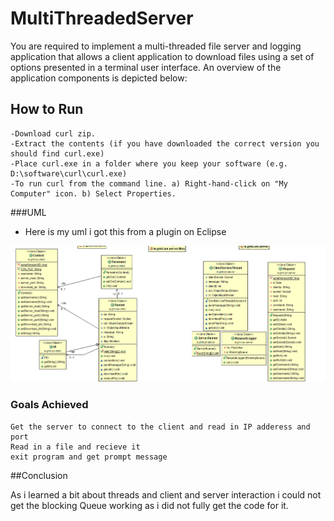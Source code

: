 # MultiThreadedServer
You are required to implement a multi-threaded file server and logging application that allows a client application to download files using a set of options presented in a terminal user interface. An overview of the application components is depicted below:

## How to Run
```
-Download curl zip.
-Extract the contents (if you have downloaded the correct version you should find curl.exe)
-Place curl.exe in a folder where you keep your software (e.g. D:\software\curl\curl.exe)
-To run curl from the command line. a) Right-hand-click on "My Computer" icon. b) Select Properties.
```

###UML 
- Here is my uml i got this from a plugin on Eclipse 


![alt text](UML.png "") 

### Goals Achieved 
```
Get the server to connect to the client and read in IP adderess and port 
Read in a file and recieve it 
exit program and get prompt message 
```
##Conclusion 

As i learned a bit about threads and client and server interaction i could not get the blocking Queue working as i did not fully get the code for it.


